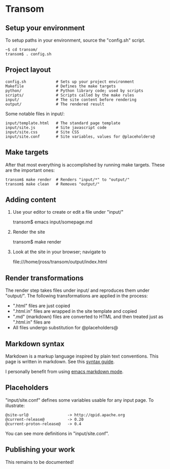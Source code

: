 # Transom

## Setup your environment

To setup paths in your environment, source the "config.sh" script.

    ~$ cd transom/
    transom$ . config.sh

## Project layout

    config.sh             # Sets up your project environment
    Makefile              # Defines the make targets
    python/               # Python library code; used by scripts
    scripts/              # Scripts called by the make rules
    input/                # The site content before rendering
    output/               # The rendered result

Some notable files in input/:

    input/template.html   # The standard page template
    input/site.js         # Site javascript code
    input/site.css        # Site CSS
    input/site.conf       # Site variables, values for @placeholders@

## Make targets

After that most everything is accomplished by running make targets.
These are the important ones:

    transom$ make render  # Renders "input/*" to "output/"
    transom$ make clean   # Removes "output/"

## Adding content

1. Use your editor to create or edit a file under "input/"

    transom$ emacs input/somepage.md

2. Render the site

    transom$ make render

3. Look at the site in your browser; navigate to 

    file:///home/jross/transom/output/index.html

## Render transformations

The render step takes files under input/ and reproduces them under
"output/".  The following transformations are applied in the process:

 - ".html" files are just copied
 - ".html.in" files are wrapped in the site template and copied
 - ".md" (markdown) files are converted to HTML and then treated
   just as ".html.in" files are
 - All files undergo substitution for @placeholders@

## Markdown syntax

Markdown is a markup language inspired by plain text conventions.
This page is written in markdown.  See this [syntax guide][syntax].

I personally benefit from using [emacs markdown mode][emacs].

[syntax]: http://daringfireball.net/projects/markdown/syntax 
[emacs]:  http://jblevins.org/projects/markdown-mode/

## Placeholders

"input/site.conf" defines some variables usable for any input page.
To illustrate:

    @site-url@                 -> http://qpid.apache.org
    @current-release@          -> 0.20
    @current-proton-release@   -> 0.4

You can see more definitions in "input/site.conf".

## Publishing your work

This remains to be documented!
